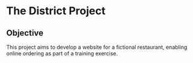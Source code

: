 # The District Project

## Objective
This project aims to develop a website for a fictional restaurant, enabling online ordering as part of a training exercise.